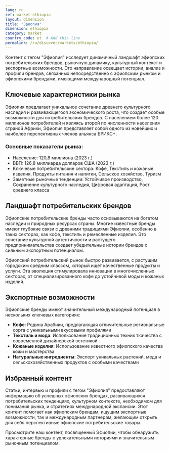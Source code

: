 ```yaml
---
lang: ru
ref: market-ethiopia
layout: dimension
title: "Эфиопия"
dimension: ethiopia
category: market
country_code: et  # Add this line
permalink: /ru/discover/markets/ethiopia/
---
```


Контент с тегом "Эфиопия" исследует динамичный ландшафт эфиопских потребительских брендов, рыночную динамику, культурный контекст и экспортные возможности. Это направление освещает истории, анализ и профили брендов, связанных непосредственно с эфиопским рынком и эфиопскими брендами, имеющими международный потенциал.

## Ключевые характеристики рынка

Эфиопия предлагает уникальное сочетание древнего культурного наследия и развивающегося экономического роста, что создает особые возможности для потребительских брендов. С населением более 120 миллионов потребителей и являясь второй по численности населения страной Африки, Эфиопия представляет собой одного из новейших и наиболее перспективных членов альянса БРИКС+.

### Основные показатели рынка:
- Население: 120,8 миллиона (2023 г.)
- ВВП: 126,8 миллиарда долларов США (2023 г.)
- Ключевые потребительские сектора: Кофе, Текстиль и кожаные изделия, Продукты питания и напитки, Сельское хозяйство, Туризм
- Заметные рыночные тенденции: Устойчивое производство, Сохранение культурного наследия, Цифровая адаптация, Рост среднего класса

## Ландшафт потребительских брендов

Эфиопские потребительские бренды часто основываются на богатом наследии и природных ресурсах страны. Многие известные бренды имеют глубокие связи с древними традициями Эфиопии, особенно в таких секторах, как кофе, текстиль и ремесленные изделия. Это сочетание культурной аутентичности и растущего предпринимательства создает убедительные истории брендов с сильным экспортным потенциалом.

Эфиопский потребительский рынок быстро развивается, с растущим городским средним классом, который ищет качественные продукты и услуги. Эта эволюция стимулировала инновации в многочисленных секторах, от специализированного кофе до устойчивой моды и кожаных изделий.

## Экспортные возможности

Эфиопские бренды имеют значительный международный потенциал в нескольких ключевых категориях:

- **Кофе**: Родина Арабики, предлагающая отличительные региональные сорта с уникальными вкусовыми профилями
- **Текстиль и мода**: Использование традиционных техник ткачества с современной дизайнерской эстетикой
- **Кожаные изделия**: Использование известного эфиопского качества кожи и мастерства
- **Натуральные ингредиенты**: Экспорт уникальных растений, меда и сельскохозяйственных продуктов с особыми качествами

## Избранный контент

Статьи, интервью и профили с тегом "Эфиопия" предоставляют информацию об успешных эфиопских брендах, развивающихся потребительских тенденциях, культурном контексте, необходимом для понимания рынка, и стратегиях международной экспансии. Этот контент помогает как эфиопским брендам, ищущим экспортные возможности, так и международным партнерам, желающим открыть для себя перспективные эфиопские потребительские товары.

Просмотрите наш контент, посвященный Эфиопии, чтобы обнаружить характерные бренды с увлекательными историями и значительным рыночным потенциалом.